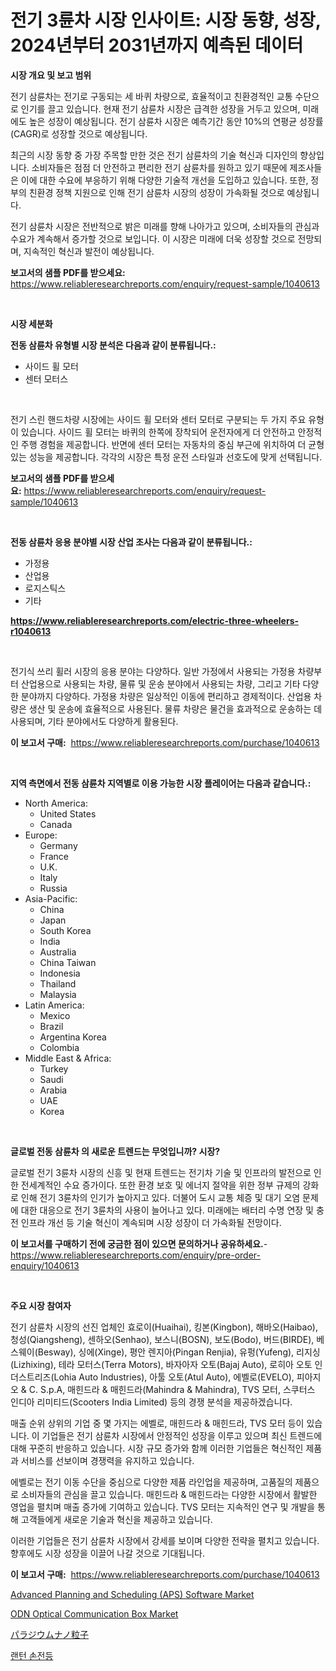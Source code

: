 <p><h1>전기 3륜차 시장 인사이트: 시장 동향, 성장, 2024년부터 2031년까지 예측된 데이터</h1></p><p><strong>시장 개요 및 보고 범위</strong></p>
<p><p>전기 삼륜차는 전기로 구동되는 세 바퀴 차량으로, 효율적이고 친환경적인 교통 수단으로 인기를 끌고 있습니다. 현재 전기 삼륜차 시장은 급격한 성장을 거두고 있으며, 미래에도 높은 성장이 예상됩니다. 전기 삼륜차 시장은 예측기간 동안 10%의 연평균 성장률(CAGR)로 성장할 것으로 예상됩니다.</p><p>최근의 시장 동향 중 가장 주목할 만한 것은 전기 삼륜차의 기술 혁신과 디자인의 향상입니다. 소비자들은 점점 더 안전하고 편리한 전기 삼륜차를 원하고 있기 때문에 제조사들은 이에 대한 수요에 부응하기 위해 다양한 기술적 개선을 도입하고 있습니다. 또한, 정부의 친환경 정책 지원으로 인해 전기 삼륜차 시장의 성장이 가속화될 것으로 예상됩니다.</p><p>전기 삼륜차 시장은 전반적으로 밝은 미래를 향해 나아가고 있으며, 소비자들의 관심과 수요가 계속해서 증가할 것으로 보입니다. 이 시장은 미래에 더욱 성장할 것으로 전망되며, 지속적인 혁신과 발전이 예상됩니다.</p></p>
<p><strong>보고서의 샘플 PDF를 받으세요:</strong> <a href="https://www.reliableresearchreports.com/enquiry/request-sample/1040613">https://www.reliableresearchreports.com/enquiry/request-sample/1040613</a></p>
<p>&nbsp;</p>
<p><strong>시장 세분화</strong></p>
<p><strong>전동 삼륜차 유형별 시장 분석은 다음과 같이 분류됩니다.:</strong></p>
<p><ul><li>사이드 휠 모터</li><li>센터 모터스</li></ul></p>
<p>&nbsp;</p>
<p><p>전기 스린 핸드차량 시장에는 사이드 휠 모터와 센터 모터로 구분되는 두 가지 주요 유형이 있습니다. 사이드 휠 모터는 바퀴의 한쪽에 장착되어 운전자에게 더 안전하고 안정적인 주행 경험을 제공합니다. 반면에 센터 모터는 자동차의 중심 부근에 위치하여 더 균형있는 성능을 제공합니다. 각각의 시장은 특정 운전 스타일과 선호도에 맞게 선택됩니다.</p></p>
<p><strong>보고서의 샘플 PDF를 받으세요:</strong>&nbsp;<a href="https://www.reliableresearchreports.com/enquiry/request-sample/1040613">https://www.reliableresearchreports.com/enquiry/request-sample/1040613</a></p>
<p>&nbsp;</p>
<p><strong> 전동 삼륜차 응용 분야별 시장 산업 조사는 다음과 같이 분류됩니다.:</strong></p>
<p><ul><li>가정용</li><li>산업용</li><li>로지스틱스</li><li>기타</li></ul></p>
<p><strong><a href="https://www.reliableresearchreports.com/electric-three-wheelers-r1040613">https://www.reliableresearchreports.com/electric-three-wheelers-r1040613</a></strong></p>
<p>&nbsp;</p>
<p><p>전기식 쓰리 휠러 시장의 응용 분야는 다양하다. 일반 가정에서 사용되는 가정용 차량부터 산업용으로 사용되는 차량, 물류 및 운송 분야에서 사용되는 차량, 그리고 기타 다양한 분야까지 다양하다. 가정용 차량은 일상적인 이동에 편리하고 경제적이다. 산업용 차량은 생산 및 운송에 효율적으로 사용된다. 물류 차량은 물건을 효과적으로 운송하는 데 사용되며, 기타 분야에서도 다양하게 활용된다.</p></p>
<p><strong>이 보고서 구매:</strong>&nbsp; <a href="https://www.reliableresearchreports.com/purchase/1040613">https://www.reliableresearchreports.com/purchase/1040613</a></p>
<p>&nbsp;</p>
<p><strong>지역 측면에서 전동 삼륜차 지역별로 이용 가능한 시장 플레이어는 다음과 같습니다.:</strong></p>
<p><ul>
    <li>
        North America:
        <ul>
            <li>United States</li>
            <li>Canada</li>
        </ul>
    </li>
    <li>
        Europe:
        <ul>
            <li>Germany</li>
            <li>France</li>
            <li>U.K.</li>
            <li>Italy</li>
            <li>Russia</li>
        </ul>
    </li>
    <li>
        Asia-Pacific:
        <ul>
            <li>China</li>
            <li>Japan</li>
            <li>South Korea</li>
            <li>India</li>
            <li>Australia</li>
            <li>China Taiwan</li>
            <li>Indonesia</li>
            <li>Thailand</li>
            <li>Malaysia</li>
        </ul>
    </li>
    <li>
        Latin America:
        <ul>
            <li>Mexico</li>
            <li>Brazil</li>
            <li>Argentina Korea</li>
            <li>Colombia</li>
        </ul>
    </li>
    <li>
        Middle East & Africa:
        <ul>
            <li>Turkey</li>
            <li>Saudi</li>
            <li>Arabia</li>
            <li>UAE</li>
            <li>Korea</li>
        </ul>
    </li>
    </ul></p>
<p>&nbsp;</p>
<p><strong>글로벌 전동 삼륜차 의 새로운 트렌드는 무엇입니까? 시장?</strong></p>
<p><p>글로벌 전기 3륜차 시장의 신흥 및 현재 트렌드는 전기차 기술 및 인프라의 발전으로 인한 전세계적인 수요 증가이다. 또한 환경 보호 및 에너지 절약을 위한 정부 규제의 강화로 인해 전기 3륜차의 인기가 높아지고 있다. 더불어 도시 교통 체증 및 대기 오염 문제에 대한 대응으로 전기 3륜차의 사용이 늘어나고 있다. 미래에는 배터리 수명 연장 및 충전 인프라 개선 등 기술 혁신이 계속되며 시장 성장이 더 가속화될 전망이다.</p></p>
<p><strong>이 보고서를 구매하기 전에 궁금한 점이 있으면 문의하거나 공유하세요.</strong>- <a href="https://www.reliableresearchreports.com/enquiry/pre-order-enquiry/1040613">https://www.reliableresearchreports.com/enquiry/pre-order-enquiry/1040613</a></p>
<p>&nbsp;</p>
<p><strong>주요 시장 참여자</strong></p>
<p><p>전기 삼륜차 시장의 선진 업체인 효로이(Huaihai), 킹본(Kingbon), 해바오(Haibao), 청성(Qiangsheng), 센하오(Senhao), 보스니(BOSN), 보도(Bodo), 버드(BIRDE), 베스웨이(Besway), 싱에(Xinge), 평안 렌지아(Pingan Renjia), 유펑(Yufeng), 리지싱(Lizhixing), 테라 모터스(Terra Motors), 바자아자 오토(Bajaj Auto), 로히아 오토 인더스트리즈(Lohia Auto Industries), 아툴 오토(Atul Auto), 에벨로(EVELO), 피아지오 & C. S.p.A, 매힌드라 & 매힌드라(Mahindra & Mahindra), TVS 모터, 스쿠터스 인디아 리미티드(Scooters India Limited) 등의 경쟁 분석을 제공하겠습니다.</p><p>매출 순위 상위의 기업 중 몇 가지는 에벨로, 매힌드라 & 매힌드라, TVS 모터 등이 있습니다. 이 기업들은 전기 삼륜차 시장에서 안정적인 성장을 이루고 있으며 최신 트렌드에 대해 꾸준히 반응하고 있습니다. 시장 규모 증가와 함께 이러한 기업들은 혁신적인 제품과 서비스를 선보이며 경쟁력을 유지하고 있습니다.</p><p>에벨로는 전기 이동 수단을 중심으로 다양한 제품 라인업을 제공하며, 고품질의 제품으로 소비자들의 관심을 끌고 있습니다. 매힌드라 & 매힌드라는 다양한 시장에서 활발한 영업을 펼치며 매출 증가에 기여하고 있습니다. TVS 모터는 지속적인 연구 및 개발을 통해 고객들에게 새로운 기술과 혁신을 제공하고 있습니다.</p><p>이러한 기업들은 전기 삼륜차 시장에서 강세를 보이며 다양한 전략을 펼치고 있습니다. 향후에도 시장 성장을 이끌어 나갈 것으로 기대됩니다.</p></p>
<p><strong>이 보고서 구매:</strong>&nbsp;&nbsp;<a href="https://www.reliableresearchreports.com/purchase/1040613">https://www.reliableresearchreports.com/purchase/1040613</a></p>
<p><p><a href="https://www.linkedin.com/pulse/advanced-planning-scheduling-aps-software-market-offer-valuable-f6bof?trackingId=bkU3h6BpaZ36Oo7KKTk%2BAw%3D%3D">Advanced Planning and Scheduling (APS) Software Market</a></p><p><a href="https://www.linkedin.com/pulse/decoding-odn-optical-communication-box-market-deep-dive-latest-13jef?trackingId=fVaBk3M8yDRfrnQUNY5mAg%3D%3D">ODN Optical Communication Box Market</a></p><p><a href="https://github.com/mohamedbakry57/Market-Research-Report-List-3/blob/main/652964225990.md">パラジウムナノ粒子</a></p><p><a href="https://github.com/oajzkywllm460/Market-Research-Report-List-1/blob/main/488724824210.md">랜턴 손전등</a></p></p>